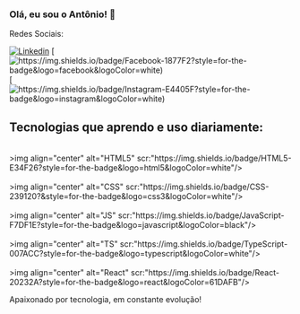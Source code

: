 ### Olá, eu sou o Antônio! 👋


Redes Sociais:

[![Linkedin](https://img.shields.io/badge/LinkedIn-0077B5?style=for-the-badge&logo=linkedin&logoColor=white)](https://www.linkedin.com/in/acarlos2/)
[![https://img.shields.io/badge/Facebook-1877F2?style=for-the-badge&logo=facebook&logoColor=white)](https://www.facebook.com/antonio.carlos.501/)
[![https://img.shields.io/badge/Instagram-E4405F?style=for-the-badge&logo=instagram&logoColor=white)](https://www.instagram.com/toni_carl0s/)


## Tecnologias que aprendo e uso diariamente:

<div style="display: inline_block"><br/>
 >img align="center" alt="HTML5" scr:"https://img.shields.io/badge/HTML5-E34F26?style=for-the-badge&logo=html5&logoColor=white"/>
<div style="display: inline_block"><br/>
 >img align="center" alt="CSS" scr:"https://img.shields.io/badge/CSS-239120?&style=for-the-badge&logo=css3&logoColor=white"/>
 <div style="display: inline_block"><br/>
 >img align="center" alt="JS" scr:"https://img.shields.io/badge/JavaScript-F7DF1E?style=for-the-badge&logo=javascript&logoColor=black"/>
 <div style="display: inline_block"><br/>
 >img align="center" alt="TS" scr:"https://img.shields.io/badge/TypeScript-007ACC?style=for-the-badge&logo=typescript&logoColor=white"/>
<div style="display: inline_block"><br/>
 >img align="center" alt="React" scr:"https://img.shields.io/badge/React-20232A?style=for-the-badge&logo=react&logoColor=61DAFB"/>




 Apaixonado por tecnologia, em constante evolução!
